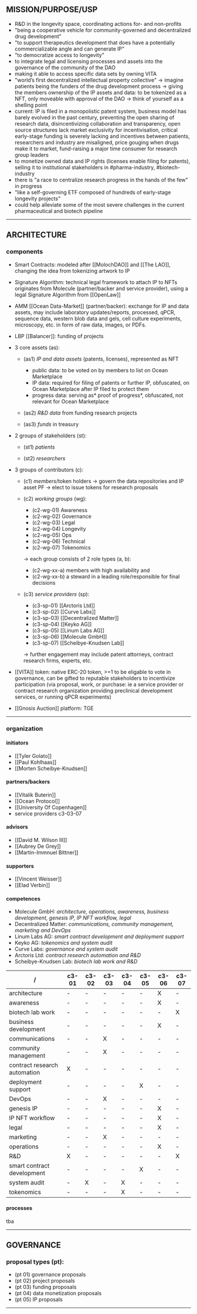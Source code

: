 ## MISSION/PURPOSE/USP
- R&D in the longevity space, coordinating actions for- and non-profits
- "being a cooperative vehicle for community-governed and decentralized drug development"
- "to support therapeutics development that does have a potentially commercializable angle and can generate IP"
- "to democratize access to longevity"
- to integrate legal and licensing processes and assets into the governance of the community of the DAO
- making it able to access specific data sets by owning VITA
- "world’s first decentralized intellectual property collective"
	->	imagine patients being the funders of the drug development process
	->	giving the members ownership of the IP assets and data: to be tokenized as a NFT, only moveable with approval of the DAO
	-> think of yourself as a shelling point
- current: IP is filed in a monopolistic patent system, business model has barely evolved in the past century, preventing the open sharing of research data, disincentivizing collaboration and transparency, open source structures lack market exclusivity for incentivisation, critical early-stage funding is severely lacking and incentives between patients, researchers and industry are misaligned, price gouging when drugs make it to market, fund-raising a major time consumer for research group leaders
- to monetize owned data and IP rights (licenses enable filing for patents), selling it to institutional stakeholders in #pharma-industry, #biotech-industry
- there is "a race to centralize research progress in the hands of the few" in progress
- "like a self-governing ETF composed of hundreds of early-stage longevity projects"
- could help alleviate some of the most severe challenges in the current pharmaceutical and biotech pipeline


---
## ARCHITECTURE
### components

- Smart Contracts:
modeled after [[MolochDAO]] and [[The LAO]], changing the idea from tokenizing artwork to IP


- Signature Algorithm:
technical legal framework to attach IP to NFTs originates from Molecule (partner/backer and service provider), using a legal Signature Algorithm from [[OpenLaw]]


- AMM [[Ocean Data-Market]] (partner/backer):
exchange for IP and data assets, may include laboratory updates/reports, processed, qPCR, sequence data, western blob data and gels, cell culture experiments, microscopy, etc. in form of raw data, images, or PDFs.


- LBP [[Balancer]]:
funding of projects


- 3 core assets (as):

	- (as1) *IP and data assets* (patents, licenses), represented as NFT
	
		- public data: to be voted on by members to list on Ocean Marketplace
		- IP data: required for filing of patents or further IP, obfuscated, on Ocean Marketplace after IP filed to protect them
		- progress data: serving as* proof of progress*, obfuscated, not relevant for Ocean Marketplace

	- (as2) *R&D data* from funding research projects

	- (as3) *funds* in treasury


- 2 groups of stakeholders (st):

	- (st1) *patients*

	- (st2) *researchers*


- 3 groups of contributors (c):

	- (c1) *members*/token holders
	-> govern the data repositories and IP asset PF
	-> elect to issue tokens for research proposals

	- (c2) *working groups* (wg):

		- (c2-wg-01) Awareness
		- (c2-wg-02) Governance
		- (c2-wg-03) Legal
		- (c2-wg-04) Longevity
		- (c2-wg-05) Ops
		- (c2-wg-06) Technical
		- (c2-wg-07) Tokenomics
	
		-> each group consists of 2 role types (a, b):
	
		- (c2-wg-xx-a) members with high availability and
		- (c2-wg-xx-b) a steward in a leading role/responsible for final decisions
	
		
	-  (c3) *service providers* (sp):
	 
		- (c3-sp-01) [[Arctoris Ltd]]
		- (c3-sp-02) [[Curve Labs]]
		- (c3-sp-03) [[Decentralized Matter]]
		- (c3-sp-04) [[Keyko AG]]
		- (c3-sp-05) [[Linum Labs AG]]
		- (c3-sp-06) [[Molecule GmbH]]
		- (c3-sp-07) [[Scheibye-Knudsen Lab]]

		-> further engagement may include patent attorneys, contract research firms, experts, etc.


- [[VITA]] token:
native ERC-20 token, >=1 to be eligable to vote in governance, can be gifted to reputable stakeholders to incentivize participation (via proposal, work, or purchase: ie a service provider or contract research organization providing preclinical development services, or running qPCR experiments)

- [[Gnosis Auction]] platform:
TGE

---
### organization
#### initiators
- [[Tyler Golato]]
- [[Paul Kohlhaas]]
- [[Morten Scheibye-Knudsen]]

#### partners/backers
- [[Vitalik Buterin]]
- [[Ocean Protocol]]
- [[University Of Copenhagen]]
- service providers c3-03-07

#### advisors
- [[David M. Wilson III]]
- [[Aubrey De Grey]]
- [[Martin-Immnuel Bittner]]

#### supporters
- [[Vincent Weisser]]
- [[Elad Verbin]]
#### competences

-   Molecule GmbH: _architecture, operations, awareness, business development, genesis IP, IP NFT workflow, legal_
-   Decentralized Matter: _communications, community management, marketing and DevOps_
-   Linum Labs AG: _smart contract development and deployment support_
-   Keyko AG: _tokenomics and system audit_
-   Curve Labs: _governance and system audit_
-   Arctoris Ltd: _contract research automation and R&D_
-   Scheibye-Knudsen Lab: _biotech lab work and R&D_



/ | c3-01 | c3-02 | c3-03 | c3-04 | c3-05 | c3-06 | c3-07
--| ----- | ----- | ----- | ----- | ----- | ----- | ----- |
architecture | - | - | - | - | - | X | - 
awareness | - | - | - | - | - | X | - 
biotech lab work | - | - | - | - | - | - | X  
business development | - | - | - | - | - | X | -  
communications | - | - | X | - | - | - | -  
community management | - | - | X | - | - | - | -  
contract research automation | X | - | - | - | - | - | - 
deployment support | - | - | - | - | X | - | - 
DevOps | - | - | X | - | - | - | - 
genesis IP | - | - | - | - | - | X | - 
IP NFT workflow | - | - | - | - | - | X | - 
legal | - | - | - | - | - | X | -  
marketing | - | - | X | - | - | - | - 
operations | - | - | - | - | - | X | - 
R&D | X | - | - | - | - | - | X 
smart contract development | - | - | - | - | X | - | - 
system audit | - | X | - | X | - | - | - 
tokenomics | - | - | - | X | - | - | - 

#### processes

tba

---
## GOVERNANCE
### proposal types (pt):
- (pt 01) governance proposals
- (pt 02) project proposals
- (pt 03) funding proposals
- (pt 04) data monetization proposals
- (pt 05) IP proposals


---
